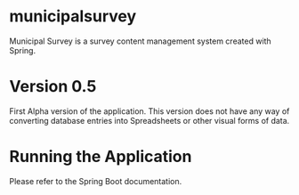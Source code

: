 # municipalsurvey

Municipal Survey is a survey content management system created with Spring. 

# Version 0.5
First Alpha version of the application. This version does not have any way of converting database entries into Spreadsheets or other visual forms of data.

# Running the Application
Please refer to the Spring Boot documentation.
